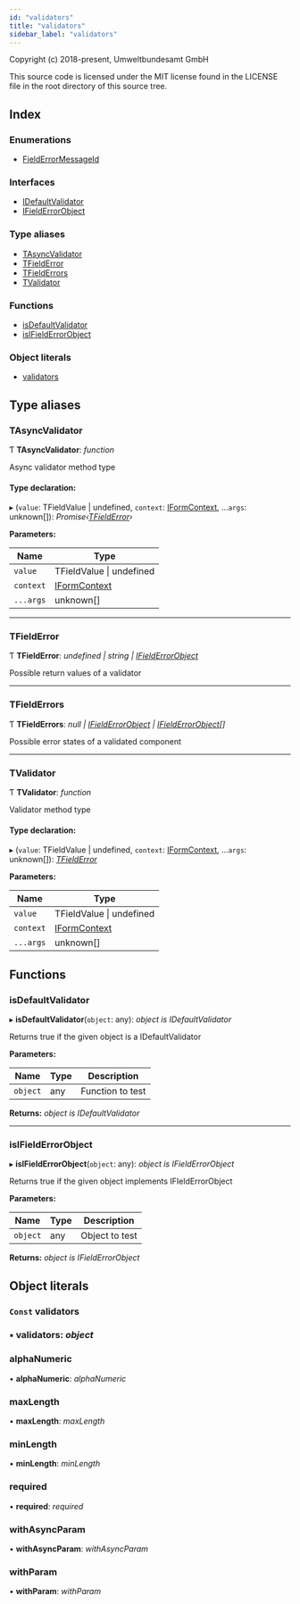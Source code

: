 ```yaml
---
id: "validators"
title: "validators"
sidebar_label: "validators"
---
```


Copyright (c) 2018-present, Umweltbundesamt GmbH

This source code is licensed under the MIT license found in the
LICENSE file in the root directory of this source tree.

## Index

### Enumerations

* [FieldErrorMessageId](../enums/validators.fielderrormessageid.md)

### Interfaces

* [IDefaultValidator](../interfaces/validators.idefaultvalidator.md)
* [IFieldErrorObject](../interfaces/validators.ifielderrorobject.md)

### Type aliases

* [TAsyncValidator](validators.md#tasyncvalidator)
* [TFieldError](validators.md#tfielderror)
* [TFieldErrors](validators.md#tfielderrors)
* [TValidator](validators.md#tvalidator)

### Functions

* [isDefaultValidator](validators.md#isdefaultvalidator)
* [isIFieldErrorObject](validators.md#isifielderrorobject)

### Object literals

* [validators](validators.md#const-validators)

## Type aliases

###  TAsyncValidator

Ƭ **TAsyncValidator**: *function*

Async validator method type

#### Type declaration:

▸ (`value`: TFieldValue | undefined, `context`: [IFormContext](../interfaces/formcontext.iformcontext.md), ...`args`: unknown[]): *Promise‹[TFieldError](validators.md#tfielderror)›*

**Parameters:**

Name | Type |
------ | ------ |
`value` | TFieldValue &#124; undefined |
`context` | [IFormContext](../interfaces/formcontext.iformcontext.md) |
`...args` | unknown[] |

___

###  TFieldError

Ƭ **TFieldError**: *undefined | string | [IFieldErrorObject](../interfaces/validators.ifielderrorobject.md)*

Possible return values of a validator

___

###  TFieldErrors

Ƭ **TFieldErrors**: *null | [IFieldErrorObject](../interfaces/validators.ifielderrorobject.md) | [IFieldErrorObject](../interfaces/validators.ifielderrorobject.md)[]*

Possible error states of a validated component

___

###  TValidator

Ƭ **TValidator**: *function*

Validator method type

#### Type declaration:

▸ (`value`: TFieldValue | undefined, `context`: [IFormContext](../interfaces/formcontext.iformcontext.md), ...`args`: unknown[]): *[TFieldError](validators.md#tfielderror)*

**Parameters:**

Name | Type |
------ | ------ |
`value` | TFieldValue &#124; undefined |
`context` | [IFormContext](../interfaces/formcontext.iformcontext.md) |
`...args` | unknown[] |

## Functions

###  isDefaultValidator

▸ **isDefaultValidator**(`object`: any): *object is IDefaultValidator*

Returns true if the given object is a IDefaultValidator

**Parameters:**

Name | Type | Description |
------ | ------ | ------ |
`object` | any | Function to test  |

**Returns:** *object is IDefaultValidator*

___

###  isIFieldErrorObject

▸ **isIFieldErrorObject**(`object`: any): *object is IFieldErrorObject*

Returns true if the given object implements
IFIeldErrorObject

**Parameters:**

Name | Type | Description |
------ | ------ | ------ |
`object` | any | Object to test  |

**Returns:** *object is IFieldErrorObject*

## Object literals

### `Const` validators

### ▪ **validators**: *object*

###  alphaNumeric

• **alphaNumeric**: *alphaNumeric*

###  maxLength

• **maxLength**: *maxLength*

###  minLength

• **minLength**: *minLength*

###  required

• **required**: *required*

###  withAsyncParam

• **withAsyncParam**: *withAsyncParam*

###  withParam

• **withParam**: *withParam*
